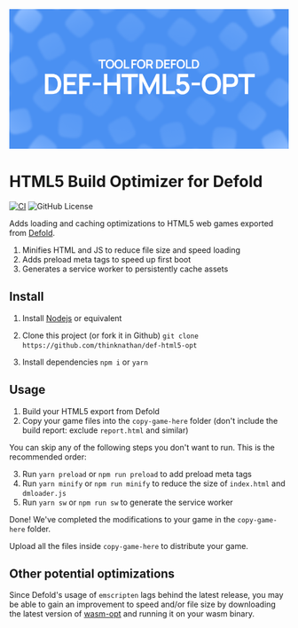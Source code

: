 <img src="_docs/def-html5-opt.png" alt="Tool for Defold: Def HTML5 Opt">

# HTML5 Build Optimizer for Defold

[![CI](https://github.com/thinknathan/def-html5-opt/actions/workflows/ci.yml/badge.svg)](https://github.com/thinknathan/def-html5-opt/actions/workflows/ci.yml)
![GitHub License](https://img.shields.io/github/license/thinknathan/def-html5-opt)

Adds loading and caching optimizations to HTML5 web games exported from [Defold](https://defold.com/).

1. Minifies HTML and JS to reduce file size and speed loading
2. Adds preload meta tags to speed up first boot
3. Generates a service worker to persistently cache assets

## Install

1. Install [Nodejs](https://nodejs.org/en) or equivalent

2. Clone this project (or fork it in Github)
   `git clone https://github.com/thinknathan/def-html5-opt`

3. Install dependencies
   `npm i`
   or
   `yarn`

## Usage

1. Build your HTML5 export from Defold
2. Copy your game files into the `copy-game-here` folder (don't include the build report: exclude `report.html` and similar)

You can skip any of the following steps you don't want to run. This is the recommended order:

3. Run `yarn preload` or `npm run preload` to add preload meta tags
4. Run `yarn minify` or `npm run minify` to reduce the size of `index.html` and `dmloader.js`
5. Run `yarn sw` or `npm run sw` to generate the service worker

Done! We've completed the modifications to your game in the `copy-game-here` folder.

Upload all the files inside `copy-game-here` to distribute your game.

## Other potential optimizations

Since Defold's usage of `emscripten` lags behind the latest release, you may be able to gain an improvement to speed and/or file size by downloading the latest version of [wasm-opt](https://github.com/WebAssembly/binaryen) and running it on your wasm binary.
